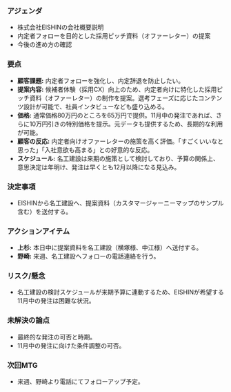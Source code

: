 ### アジェンダ
- 株式会社EISHINの会社概要説明
- 内定者フォローを目的とした採用ピッチ資料（オファーレター）の提案
- 今後の進め方の確認

### 要点
- **顧客課題:** 内定者フォローを強化し、内定辞退を防止したい。
- **提案内容:** 候補者体験（採用CX）向上のため、内定者向けに特化した採用ピッチ資料（オファーレター）の制作を提案。選考フェーズに応じたコンテンツ設計が可能で、社員インタビューなども盛り込める。
- **価格:** 通常価格80万円のところを65万円で提供。11月中の発注であれば、さらに10万円引きの特別価格を提示。元データも提供するため、長期的な利用が可能。
- **顧客の反応:** 内定者向けオファーレターの施策を高く評価。「すごくいいなと思った」「入社意欲も高まる」との好意的な反応。
- **スケジュール:** 名工建設は来期の施策として検討しており、予算の関係上、意思決定は年明け、発注は早くとも12月以降になる見込み。

### 決定事項
- EISHINから名工建設へ、提案資料（カスタマージャーニーマップのサンプル含む）を送付する。

### アクションアイテム
- **上杉:** 本日中に提案資料を名工建設（横塚様、中江様）へ送付する。
- **野崎:** 来週、名工建設へフォローの電話連絡を行う。

### リスク/懸念
- 名工建設の検討スケジュールが来期予算に連動するため、EISHINが希望する11月中の発注は困難な状況。

### 未解決の論点
- 最終的な発注の可否と時期。
- 11月中の発注に向けた条件調整の可否。

### 次回MTG
- 来週、野崎より電話にてフォローアップ予定。